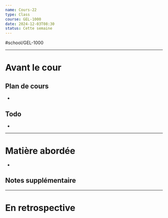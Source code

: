 ---name: Cours-22
type: Class
course: GEL-1000
date: 2024-12-03T08:30
status: Cette semaine
---
#school/GEL-1000  
*** 
# Avant le cour
## Plan de cours
- 

## Todo
- 

---
# Matière abordée

- 

## Notes supplémentaire


---
# En retrospective